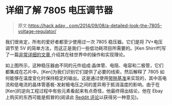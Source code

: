 # 详细了解 7805 电压调节器

> 原文:[https://hack aday . com/2014/09/08/a-detailed-look-the-7805-voltage-regulator/](https://hackaday.com/2014/09/08/a-detailed-look-at-the-7805-voltage-regulator/)

我们很肯定，所有的爱好者都至少使用过一次 7805 稳压器。它们是将 7V+电压调节至 5V 的简单方法，而这正是我们一些低功耗项目所需要的。[Ken Shirriff]写了一篇[非常详细的文章](http://www.righto.com/2014/09/reverse-engineering-counterfeit-7805.html),介绍其在硅世界中的操作和实现理论。

如上图所示，这种稳压器由不同的元件组成:晶体管、电阻、电容和二极管，它们都集成在芯片中。[Ken]为我们识别它们提供了必要的线索，然后解释了 7805 如何能够在温度变化时保持稳定的输出。这是通过使用[带隙基准](http://en.wikipedia.org/wiki/Bandgap_voltage_reference)来实现的，其中高电流和低电流的晶体管基极-发射极电压之间的差异用于抵消温度的影响。由于在[Ken]的逆向工程过程中有些元素看起来有点奇怪，他最终得出结论，他在 Ebay 上购买的东西可能是假冒的(阅读此 [Reddit 评论](http://www.reddit.com/r/ReverseEngineering/comments/2fn7fd/reverse_engineering_a_counterfeit_7805_voltage/ckb2lk0)以获得另一种意见)。